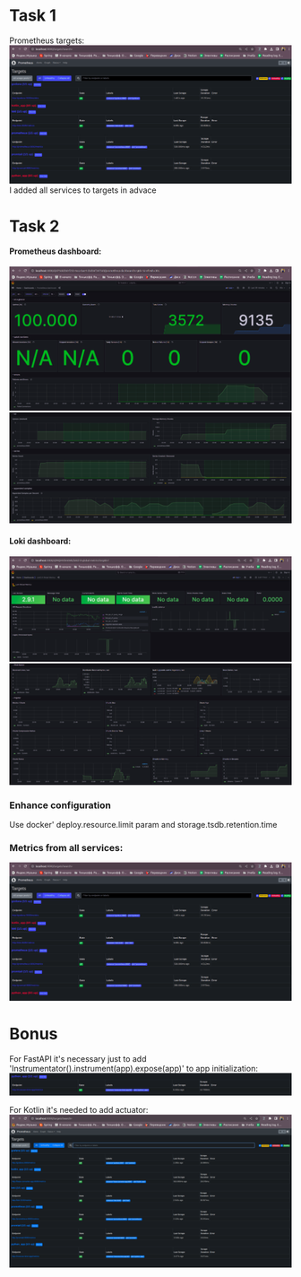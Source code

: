 # Task 1
Prometheus targets:
![targets](screenshots/prometheus-targets.png)
I added all services to targets in advace


# Task 2
#### Prometheus dashboard:
![prom-dash-1](screenshots/prom-dashboard-1.png)
![prom-dash-1](screenshots/prom-dashboard-2.png)

#### Loki dashboard:
![prom-dash-1](screenshots/loki-dashboard-1.png)
![prom-dash-1](screenshots/loki-dashboard-2.png)

### Enhance configuration
Use docker' deploy.resource.limit param and storage.tsdb.retention.time

### Metrics from all services:
![targets](screenshots/prometheus-targets.png)


# Bonus
For FastAPI it's necessary just to add 'Instrumentator().instrument(app).expose(app)'
to app initialization:
![python-target](screenshots/python-target.png)

For Kotlin it's needed to add actuator:
![kotlin-target](screenshots/kotlin+python-target.png)
